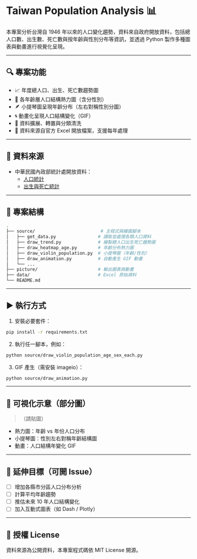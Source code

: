 # Taiwan Population Analysis 📊

本專案分析台灣自 1946 年以來的人口變化趨勢，資料來自政府開放資料，包括總人口數、出生數、死亡數與按年齡與性別分布等資訊，並透過 Python 製作多種圖表與動畫進行視覺化呈現。

---

## 🔍 專案功能

- 📈 年度總人口、出生、死亡數趨勢圖
- 🧓 各年齡層人口結構熱力圖（含分性別）
- 🪶 小提琴圖呈現年齡分布（左右對稱性別分圖）
- 🌀 動畫化呈現人口結構變化（GIF）
- 🧮 資料擴展、轉置與分類清洗
- 📁 資料來源自官方 Excel 開放檔案，支援每年處理

---

## 📁 資料來源

- 中華民國內政部統計處開放資料：
  - [人口統計](https://data.gov.tw/dataset/10191)
  - [出生與死亡統計](https://data.gov.tw/dataset/10197)

---

## 📂 專案結構

```bash
.
├── source/                         # 主程式與繪圖腳本
│   ├── get_data.py                # 讀取並處理各類人口資料
│   ├── draw_trend.py              # 繪製總人口出生死亡趨勢圖
│   ├── draw_heatmap_age.py        # 年齡分布熱力圖
│   ├── draw_violin_population.py  # 小提琴圖（年齡/性別）
│   ├── draw_animation.py          # 自動產生 GIF 動畫
│   └── ...
├── picture/                       # 輸出圖表與動畫
├── data/                          # Excel 原始資料
└── README.md
```

---

## ▶️ 執行方式

1. 安裝必要套件：

```bash
pip install -r requirements.txt
```

2. 執行任一腳本，例如：

```bash
python source/draw_violin_population_age_sex_each.py
```

3. GIF 產生（需安裝 imageio）：

```bash
python source/draw_animation.py
```

---

## 🧠 可視化示意（部分圖）

> （請貼圖）

- 熱力圖：年齡 vs 年份人口分布
- 小提琴圖：性別左右對稱年齡結構圖
- 動畫：人口結構年變化 GIF

---

## 📌 延伸目標（可開 Issue）

- [ ] 增加各縣市分區人口分布分析
- [ ] 計算平均年齡趨勢
- [ ] 推估未來 10 年人口結構變化
- [ ] 加入互動式圖表（如 Dash / Plotly）

---

## 📄 授權 License

資料來源為公開資料，本專案程式碼依 MIT License 開源。
